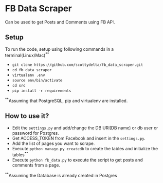 # FB Data Scraper

Can be used to get Posts and Comments using FB API.

## Setup

To run the code, setup using following commands in a terminal(Linux/Mac)<sup>**</sup>

* `git clone https://github.com/scottydelta/fb_data_scraper.git`
* `cd fb_data_scraper`
* `virtualenv .env`
* `source env/bin/activate`
* `cd src`
* `pip install -r requirements`

<sup>**</sup>Assuming that PostgreSQL, pip and virtualenv are installed.

## How to use it?

* Edit the `settings.py` and add/change the DB URI(DB name) or db user or password for Postgres.
* Get ACCESS_TOKEN from Facebook and insert in the `settings.py`.
* Add the list of pages you want to scrape.
* Execute `python manage.py createdb` to create the tables and initialize the tables<sup>**</sup>
* Execute `python fb_data.py` to execute the script to get posts and comments from a page.

<sup>**</sup>Assuming the Database is already created in Postgres
